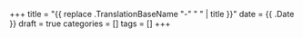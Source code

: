 +++
title = "{{ replace .TranslationBaseName "-" " " | title }}"
date = {{ .Date }}
draft = true
categories = []
tags = []
+++

[modeline]: # ( vim: set cc=0 tw=0: )
<!--more-->
